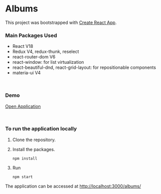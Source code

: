 # Albums

This project was bootstrapped with [Create React App](https://github.com/facebook/create-react-app).

### Main Packages Used

-   React V18
-   Redux V4, redux-thunk, reselect
-   react-router-dom V6
-   react-window: for list virtualization
-   react-beautiful-dnd, react-grid-layout: for repositionable components
-   materia-ui V4

<br >

### Demo

[Open Application](https://Rumi-W.github.io/albums/)

<br >

### To run the application locally

1. Clone the repository.
2. Install the packages.

    ```
    npm install
    ```

3. Run

    ```
    npm start
    ```

The application can be accessed at <http://localhost:3000/albums/>
